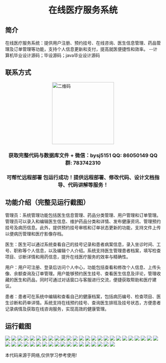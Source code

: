 <p><h1 align="center">在线医疗服务系统</h1></p>

## 简介
在线医疗服务系统：提供用户注册、预约挂号、在线咨询、医生信息管理、药品管理及订单管理等功能，支持个人信息更新和支付，提高就医便捷性和效率。    --计算机毕业设计源码；毕设源码；java毕业设计源码


## 联系方式
<img src="https://bs-1329754181.cos.ap-shanghai.myqcloud.com/wx.jpg" alt="二维码" style="display: block; margin: 0 auto;" width="200px">
<p><h3 align="center">获取完整代码与数据库文件 + 微信：bysj5151 QQ: 86050149 QQ群: 783742310</h3></p>
<p><h3 align="center">可帮忙远程部署 包运行成功！提供远程部署、修改代码、设计文档指导、代码讲解等服务！</h3></p>

## 功能介绍（完整见运行截图）
管理员：系统管理功能包括医生信息管理、药品分类管理、用户管理和订单管理。管理员可以录入和编辑医生信息、维护药品分类和详情、发布健康资讯、管理预约挂号及病历信息。此外，提供预约挂号审核和订单状态更新的功能，支持文件上传以便病历管理和医疗影像存档。

医生：医生可以通过系统查看自己的挂号记录和患者病案信息，录入坐诊时间、工号、职称等个人信息，以及编辑个人介绍。系统支持医生管理患者档案，填写检查项目、诊断详情和用药信息，提升在线医疗服务的效率与精确性。

用户：用户可注册、登录后访问个人中心，功能包括查看和修改个人信息、上传头像、余额查询及订单管理。用户能够预约医生挂号、查看医生信息及评论，管理收藏的医生和药品，同时可通过对话窗口与客服进行交流，便捷获取帮助和医疗建议。

患者：患者可在系统中编辑和查看自己的健康档案，包括病历编号、检查项目、医生诊断和药单详情。系统支持在线预约挂号、查询医生排班及挂号状态，方便患者记录病情及获取在线咨询服务，实现高效的健康管理。


## 运行截图
![](https://bs-1329754181.cos.ap-shanghai.myqcloud.com/ssm/OnlineMedicalServiceSystem/img/001.jpg)
![](https://bs-1329754181.cos.ap-shanghai.myqcloud.com/ssm/OnlineMedicalServiceSystem/img/002.jpg)
![](https://bs-1329754181.cos.ap-shanghai.myqcloud.com/ssm/OnlineMedicalServiceSystem/img/003.jpg)
![](https://bs-1329754181.cos.ap-shanghai.myqcloud.com/ssm/OnlineMedicalServiceSystem/img/004.jpg)
![](https://bs-1329754181.cos.ap-shanghai.myqcloud.com/ssm/OnlineMedicalServiceSystem/img/005.jpg)
![](https://bs-1329754181.cos.ap-shanghai.myqcloud.com/ssm/OnlineMedicalServiceSystem/img/006.jpg)
![](https://bs-1329754181.cos.ap-shanghai.myqcloud.com/ssm/OnlineMedicalServiceSystem/img/007.jpg)
![](https://bs-1329754181.cos.ap-shanghai.myqcloud.com/ssm/OnlineMedicalServiceSystem/img/008.jpg)
![](https://bs-1329754181.cos.ap-shanghai.myqcloud.com/ssm/OnlineMedicalServiceSystem/img/009.jpg)
![](https://bs-1329754181.cos.ap-shanghai.myqcloud.com/ssm/OnlineMedicalServiceSystem/img/010.jpg)
![](https://bs-1329754181.cos.ap-shanghai.myqcloud.com/ssm/OnlineMedicalServiceSystem/img/011.jpg)
![](https://bs-1329754181.cos.ap-shanghai.myqcloud.com/ssm/OnlineMedicalServiceSystem/img/012.jpg)
![](https://bs-1329754181.cos.ap-shanghai.myqcloud.com/ssm/OnlineMedicalServiceSystem/img/013.jpg)
![](https://bs-1329754181.cos.ap-shanghai.myqcloud.com/ssm/OnlineMedicalServiceSystem/img/014.jpg)
![](https://bs-1329754181.cos.ap-shanghai.myqcloud.com/ssm/OnlineMedicalServiceSystem/img/015.jpg)
![](https://bs-1329754181.cos.ap-shanghai.myqcloud.com/ssm/OnlineMedicalServiceSystem/img/016.jpg)
![](https://bs-1329754181.cos.ap-shanghai.myqcloud.com/ssm/OnlineMedicalServiceSystem/img/017.jpg)
![](https://bs-1329754181.cos.ap-shanghai.myqcloud.com/ssm/OnlineMedicalServiceSystem/img/018.jpg)
![](https://bs-1329754181.cos.ap-shanghai.myqcloud.com/ssm/OnlineMedicalServiceSystem/img/019.jpg)
![](https://bs-1329754181.cos.ap-shanghai.myqcloud.com/ssm/OnlineMedicalServiceSystem/img/020.jpg)
![](https://bs-1329754181.cos.ap-shanghai.myqcloud.com/ssm/OnlineMedicalServiceSystem/img/021.jpg)
![](https://bs-1329754181.cos.ap-shanghai.myqcloud.com/ssm/OnlineMedicalServiceSystem/img/022.jpg)
![](https://bs-1329754181.cos.ap-shanghai.myqcloud.com/ssm/OnlineMedicalServiceSystem/img/023.jpg)
![](https://bs-1329754181.cos.ap-shanghai.myqcloud.com/ssm/OnlineMedicalServiceSystem/img/024.jpg)
![](https://bs-1329754181.cos.ap-shanghai.myqcloud.com/ssm/OnlineMedicalServiceSystem/img/025.jpg)
![](https://bs-1329754181.cos.ap-shanghai.myqcloud.com/ssm/OnlineMedicalServiceSystem/img/026.jpg)
![](https://bs-1329754181.cos.ap-shanghai.myqcloud.com/ssm/OnlineMedicalServiceSystem/img/027.jpg)
![](https://bs-1329754181.cos.ap-shanghai.myqcloud.com/ssm/OnlineMedicalServiceSystem/img/028.jpg)
![](https://bs-1329754181.cos.ap-shanghai.myqcloud.com/ssm/OnlineMedicalServiceSystem/img/029.jpg)
![](https://bs-1329754181.cos.ap-shanghai.myqcloud.com/ssm/OnlineMedicalServiceSystem/img/030.jpg)
![](https://bs-1329754181.cos.ap-shanghai.myqcloud.com/ssm/OnlineMedicalServiceSystem/img/031.jpg)
![](https://bs-1329754181.cos.ap-shanghai.myqcloud.com/ssm/OnlineMedicalServiceSystem/img/032.jpg)
![](https://bs-1329754181.cos.ap-shanghai.myqcloud.com/ssm/OnlineMedicalServiceSystem/img/033.jpg)
![](https://bs-1329754181.cos.ap-shanghai.myqcloud.com/ssm/OnlineMedicalServiceSystem/img/034.jpg)
![](https://bs-1329754181.cos.ap-shanghai.myqcloud.com/ssm/OnlineMedicalServiceSystem/img/035.jpg)
![](https://bs-1329754181.cos.ap-shanghai.myqcloud.com/ssm/OnlineMedicalServiceSystem/img/036.jpg)
![](https://bs-1329754181.cos.ap-shanghai.myqcloud.com/ssm/OnlineMedicalServiceSystem/img/037.jpg)
![](https://bs-1329754181.cos.ap-shanghai.myqcloud.com/ssm/OnlineMedicalServiceSystem/img/038.jpg)
![](https://bs-1329754181.cos.ap-shanghai.myqcloud.com/ssm/OnlineMedicalServiceSystem/img/039.jpg)
![](https://bs-1329754181.cos.ap-shanghai.myqcloud.com/ssm/OnlineMedicalServiceSystem/img/040.jpg)
![](https://bs-1329754181.cos.ap-shanghai.myqcloud.com/ssm/OnlineMedicalServiceSystem/img/041.jpg)
![](https://bs-1329754181.cos.ap-shanghai.myqcloud.com/ssm/OnlineMedicalServiceSystem/img/042.jpg)
![](https://bs-1329754181.cos.ap-shanghai.myqcloud.com/ssm/OnlineMedicalServiceSystem/img/043.jpg)

<p>本代码来源于网络,仅供学习参考使用!</p>
